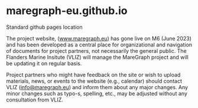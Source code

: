 # maregraph-eu.github.io
Standard github pages location

The project website, (www.maregraph.eu) has gone live on M6 (June 2023) and has been developed as a central place for organizational and navigation of documents for project partners, not necessarily the general public. The Flanders Marine Insitute (VLIZ) will manage the MareGraph project and will be updating it on regular basis.   

Project partners who might have feedback on the site or wish to upload materials, news, or events to the website (e.g., calendar) should contact VLIZ (info@maregraph.eu) and inform them about any major changes. Any minor changes such as typo-s, spelling, etc., may be adjusted without any consultation from VLIZ.   

